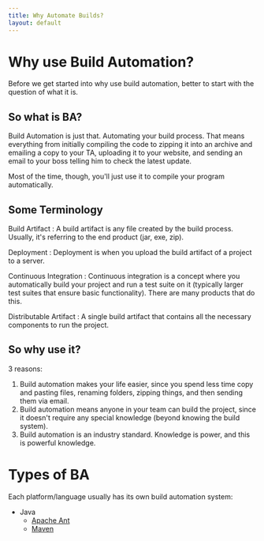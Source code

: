 ```yaml
---
title: Why Automate Builds?
layout: default
---
```


Why use Build Automation?
=========================
Before we get started into why use build automation, better to start with the question of what it is.

So what is BA?
--------------
Build Automation is just that. Automating your build process. That means everything from initially compiling the code to zipping it into an archive and emailing a copy to your TA, uploading it to your website, and sending an email to your boss telling him to check the latest update.

Most of the time, though, you'll just use it to compile your program automatically.

Some Terminology
----------------
Build Artifact
:	A build artifact is any file created by the build process. Usually, it's referring to the end product (jar, exe, zip).

Deployment
:	Deployment is when you upload the build artifact of a project to a server.

Continuous Integration
:	Continuous integration is a concept where you automatically build your project and run a test suite on it (typically larger test suites that ensure basic functionality). There are many products that do this.

Distributable Artifact
:	A single build artifact that contains all the necessary components to run the project.

So why use it?
--------------
3 reasons:

1. Build automation makes your life easier, since you spend less time copy and pasting files, renaming folders, zipping things, and then sending them via email.
2. Build automation means anyone in your team can build the project, since it doesn't require any special knowledge (beyond knowing the build system).
3. Build automation is an industry standard. Knowledge is power, and this is powerful knowledge.

Types of BA
===========
Each platform/language usually has its own build automation system:

* Java
	* [Apache Ant](/dev/dev-tools#BA-ANT)
	* [Maven](/dev/dev-tools#DM-MVN)
